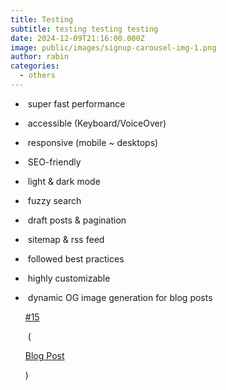 ```yaml
---
title: Testing
subtitle: testing testing testing
date: 2024-12-09T21:16:00.000Z
image: public/images/signup-carousel-img-1.png
author: rabin
categories:
  - others
---
```



*  super fast performance
*  accessible (Keyboard/VoiceOver)
*  responsive (mobile ~ desktops)
*  SEO-friendly
*  light & dark mode
*  fuzzy search
*  draft posts & pagination
*  sitemap & rss feed
*  followed best practices
*  highly customizable
*  dynamic OG image generation for blog posts 

  [\#15](https://github.com/satnaing/astro-paper/pull/15)

   (

  [Blog Post](https://astro-paper.pages.dev/posts/dynamic-og-image-generation-in-astropaper-blog-posts/)

  )

